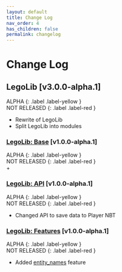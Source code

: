 ```yaml
---
layout: default
title: Change Log
nav_order: 4
has_children: false
permalink: changelog
---
```

# Change Log  

## LegoLib [v3.0.0-alpha.1]  
  ALPHA {: .label .label-yellow }  
  NOT RELEASED {: .label .label-red }  
  + Rewrite of LegoLib  
  + Split LegoLib into modules  
### [LegoLib: Base](https://legolib-fabric.github.io/docs/base) [v1.0.0-alpha.1]  
  ALPHA {: .label .label-yellow }  
  NOT RELEASED {: .label .label-red }  
  +   
### [LegoLib: API](https://legolib-fabric.github.io/docs/api) [v1.0.0-alpha.1]  
  ALPHA {: .label .label-yellow }  
  NOT RELEASED {: .label .label-red }  
  + Changed API to save data to Player NBT  
### [LegoLib: Features](https://legolib-fabric.github.io/docs/features) [v1.0.0-alpha.1]  
  ALPHA {: .label .label-yellow }  
  NOT RELEASED {: .label .label-red }  
  + Added [entity_names](https://legolib-fabric.github.io/docs/features/entity_names) feature  